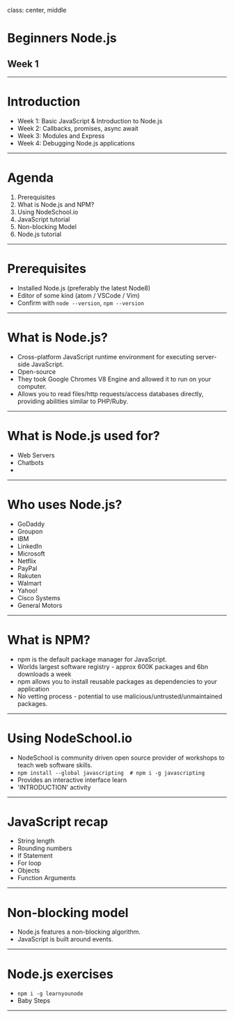 class: center, middle

# Beginners Node.js
## Week 1

---

# Introduction

 - Week 1: Basic JavaScript & Introduction to Node.js
 - Week 2: Callbacks, promises, async await
 - Week 3: Modules and Express
 - Week 4: Debugging Node.js applications

---

# Agenda

1. Prerequisites
2. What is Node.js and NPM?
3. Using NodeSchool.io
4. JavaScript tutorial
5. Non-blocking Model
6. Node.js tutorial


---

# Prerequisites

- Installed Node.js (preferably the latest Node8)
- Editor of some kind (atom / VSCode / Vim)
- Confirm with `node --version`, `npm --version`

---

# What is Node.js?

- Cross-platform JavaScript runtime environment for executing server-side JavaScript.
- Open-source
- They took Google Chromes V8 Engine and allowed it to run on your computer.
- Allows you to read files/http requests/access databases directly, providing abilities similar to PHP/Ruby.  

---

# What is Node.js used for?

- Web Servers
- Chatbots
- <help>

---
# Who uses Node.js?

- GoDaddy
- Groupon
- IBM
- LinkedIn
- Microsoft
- Netflix
- PayPal
- Rakuten
- Walmart
- Yahoo!
- Cisco Systems
- General Motors
---

# What is NPM?

- npm is the default package manager for JavaScript.
- Worlds largest software registry - approx 600K packages and 6bn downloads a week
- npm allows you to install reusable packages as dependencies to your application
- No vetting process - potential to use malicious/untrusted/unmaintained packages.
---

# Using NodeSchool.io

- NodeSchool is community driven open source provider of workshops to teach web software skills.
- `npm install --global javascripting  # npm i -g javascripting`
- Provides an interactive interface learn
- 'INTRODUCTION' activity

---

# JavaScript recap
- String length
- Rounding numbers
- If Statement
- For loop
- Objects
- Function Arguments

---

# Non-blocking model

- Node.js features a non-blocking algorithm.
- JavaScript is built around events.  

---

# Node.js exercises
- `npm i -g learnyounode`
- Baby Steps

---
